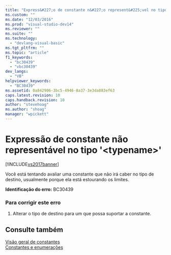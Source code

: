 ```yaml
---
title: "Express&#227;o de constante n&#227;o represent&#225;vel no tipo &#39;&lt;typename&gt;&#39; | Microsoft Docs"
ms.custom: ""
ms.date: "12/03/2016"
ms.prod: "visual-studio-dev14"
ms.reviewer: ""
ms.suite: ""
ms.technology: 
  - "devlang-visual-basic"
ms.tgt_pltfrm: ""
ms.topic: "article"
f1_keywords: 
  - "bc30439"
  - "vbc30439"
dev_langs: 
  - "VB"
helpviewer_keywords: 
  - "BC30439"
ms.assetid: 0a842906-3bc5-4946-8a37-3e3da883ef63
caps.latest.revision: 10
caps.handback.revision: 10
author: "stevehoag"
ms.author: "shoag"
manager: "wpickett"
---
```

# Express&#227;o de constante n&#227;o represent&#225;vel no tipo &#39;&lt;typename&gt;&#39;
[!INCLUDE[vs2017banner](../../../csharp/includes/vs2017banner.md)]

Você está tentando avaliar uma constante que não irá caber no tipo de destino, usualmente porque ela está estourando os limites.  
  
 **Identificação do erro:**  BC30439  
  
### Para corrigir este erro  
  
1.  Alterar o tipo de destino para um que possa suportar a constante.  
  
## Consulte também  
 [Visão geral de constantes](../../../visual-basic/programming-guide/language-features/constants-enums/constants-overview.md)   
 [Constantes e enumerações](../../../visual-basic/language-reference/constants-and-enumerations.md)